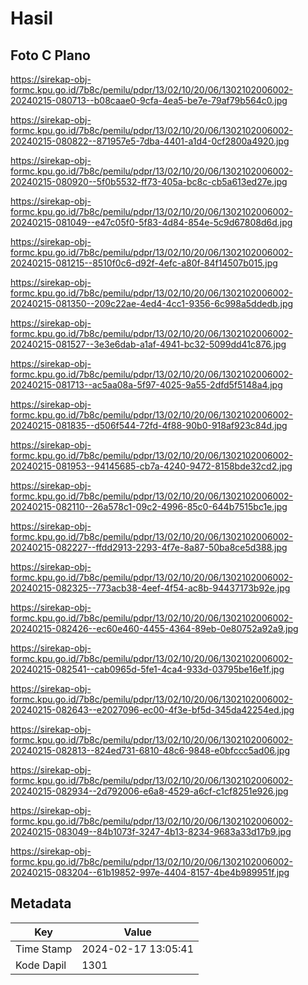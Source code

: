 # Hasil

## Foto C Plano

https://sirekap-obj-formc.kpu.go.id/7b8c/pemilu/pdpr/13/02/10/20/06/1302102006002-20240215-080713--b08caae0-9cfa-4ea5-be7e-79af79b564c0.jpg

https://sirekap-obj-formc.kpu.go.id/7b8c/pemilu/pdpr/13/02/10/20/06/1302102006002-20240215-080822--871957e5-7dba-4401-a1d4-0cf2800a4920.jpg

https://sirekap-obj-formc.kpu.go.id/7b8c/pemilu/pdpr/13/02/10/20/06/1302102006002-20240215-080920--5f0b5532-ff73-405a-bc8c-cb5a613ed27e.jpg

https://sirekap-obj-formc.kpu.go.id/7b8c/pemilu/pdpr/13/02/10/20/06/1302102006002-20240215-081049--e47c05f0-5f83-4d84-854e-5c9d67808d6d.jpg

https://sirekap-obj-formc.kpu.go.id/7b8c/pemilu/pdpr/13/02/10/20/06/1302102006002-20240215-081215--8510f0c6-d92f-4efc-a80f-84f14507b015.jpg

https://sirekap-obj-formc.kpu.go.id/7b8c/pemilu/pdpr/13/02/10/20/06/1302102006002-20240215-081350--209c22ae-4ed4-4cc1-9356-6c998a5ddedb.jpg

https://sirekap-obj-formc.kpu.go.id/7b8c/pemilu/pdpr/13/02/10/20/06/1302102006002-20240215-081527--3e3e6dab-a1af-4941-bc32-5099dd41c876.jpg

https://sirekap-obj-formc.kpu.go.id/7b8c/pemilu/pdpr/13/02/10/20/06/1302102006002-20240215-081713--ac5aa08a-5f97-4025-9a55-2dfd5f5148a4.jpg

https://sirekap-obj-formc.kpu.go.id/7b8c/pemilu/pdpr/13/02/10/20/06/1302102006002-20240215-081835--d506f544-72fd-4f88-90b0-918af923c84d.jpg

https://sirekap-obj-formc.kpu.go.id/7b8c/pemilu/pdpr/13/02/10/20/06/1302102006002-20240215-081953--94145685-cb7a-4240-9472-8158bde32cd2.jpg

https://sirekap-obj-formc.kpu.go.id/7b8c/pemilu/pdpr/13/02/10/20/06/1302102006002-20240215-082110--26a578c1-09c2-4996-85c0-644b7515bc1e.jpg

https://sirekap-obj-formc.kpu.go.id/7b8c/pemilu/pdpr/13/02/10/20/06/1302102006002-20240215-082227--ffdd2913-2293-4f7e-8a87-50ba8ce5d388.jpg

https://sirekap-obj-formc.kpu.go.id/7b8c/pemilu/pdpr/13/02/10/20/06/1302102006002-20240215-082325--773acb38-4eef-4f54-ac8b-94437173b92e.jpg

https://sirekap-obj-formc.kpu.go.id/7b8c/pemilu/pdpr/13/02/10/20/06/1302102006002-20240215-082426--ec60e460-4455-4364-89eb-0e80752a92a9.jpg

https://sirekap-obj-formc.kpu.go.id/7b8c/pemilu/pdpr/13/02/10/20/06/1302102006002-20240215-082541--cab0965d-5fe1-4ca4-933d-03795be16e1f.jpg

https://sirekap-obj-formc.kpu.go.id/7b8c/pemilu/pdpr/13/02/10/20/06/1302102006002-20240215-082643--e2027096-ec00-4f3e-bf5d-345da42254ed.jpg

https://sirekap-obj-formc.kpu.go.id/7b8c/pemilu/pdpr/13/02/10/20/06/1302102006002-20240215-082813--824ed731-6810-48c6-9848-e0bfccc5ad06.jpg

https://sirekap-obj-formc.kpu.go.id/7b8c/pemilu/pdpr/13/02/10/20/06/1302102006002-20240215-082934--2d792006-e6a8-4529-a6cf-c1cf8251e926.jpg

https://sirekap-obj-formc.kpu.go.id/7b8c/pemilu/pdpr/13/02/10/20/06/1302102006002-20240215-083049--84b1073f-3247-4b13-8234-9683a33d17b9.jpg

https://sirekap-obj-formc.kpu.go.id/7b8c/pemilu/pdpr/13/02/10/20/06/1302102006002-20240215-083204--61b19852-997e-4404-8157-4be4b989951f.jpg


## Metadata

| Key        | Value               |
| ---------- | ------------------- |
| Time Stamp | 2024-02-17 13:05:41 |
| Kode Dapil | 1301                |



